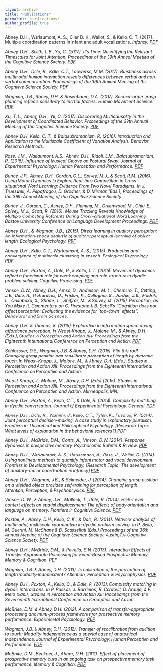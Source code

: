 ```yaml
---
layout: archive
title: "Publications"
permalink: /publications/
author_profile: true
---
```


Abney, D.H., Warlaumont, A. S., Oller D. K., Wallot, S., & Kello, C. T. (2017). Multiple coordination patterns in infant and adult vocalizations. <i>Infancy<i>. [PDF](http://drewabney.github.io/files/Abneyetal_2017_Infancy.pdf) 

Abney, D.H., Smith, L.B., Yu, C. (2017). It’s Time: Quantifying the Relevant Timescales for Joint Attention. <i>Proceedings of the 39th Annual Meeting of the Cognitive Science Society<i>. [PDF](http://drewabney.github.io/files/AbneySmithYu_2017_CogSciProc.pdf) 
 
Abney, D.H., Dale, R., Kello, C.T., Louwerse, M.M. (2017). Burstiness across multimodal human interaction reveals differences between verbal and non-verbal communication. <i>Proceedings of the 39th Annual Meeting of the Cognitive Science Society<i>. [PDF](http://drewabney.github.io/files/AbneyDaleKelloLouwerse_2017_CogSciProc.pdf)  
 
Wagman, J.B., Abney, D.H. & Rosenbaum, D.A. (2017). Second-order grasp planning reflects sensitivity to inertial factors. <i>Human Movement Science<i>. [PDF](http://drewabney.github.io/files/WagmanAbneyRosenbaum_2017_HMS.pdf)  

Xu, T. L., Abney, D.H., Yu, C. (2017). Discovering Multicausality in the Development of Coordinated Behavior. Proceedings of the 39th Annual Meeting of the Cognitive Science Society. [PDF](http://drewabney.github.io/files/XuAbneyYu_2017_CogSciProc.pdf) 

Abney, D.H. Kello, C. T., & Balasubramaniam, R. (2016). Introduction and Application to the Multiscale Coefficient of Variation Analysis. <i>Behavior Research Methods<i>. 

Ross, J.M., Warlaumont, A.S., Abney, D.H., Rigoli, L.M., Balasubramaniam, R. (2016). Influence of Musical Groove on Postural Sway. <i>Journal of Experimental Psychology: Human Perception and Performance<i>. [PDF](http://drewabney.github.io/files/Rossetal_2016_JEPHPP.pdf)  

Bunce, J.P., Abney, D.H., Gordon, C.L., Spivey, M.J., & Scott, R.M. (2016). Using Motor Dynamics to Explore Real-time Competition in Cross-situational Word Learning: Evidence From Two Novel Paradigms. In J. Trueswell, A. Papafragou, D. Grodner, & D. Mirman (Eds.), <i>Proceedings of the 36th Annual Meeting of the Cognitive Science Society<i>. 

Bunce, J., Gordon, C., Abney, D.H., Fleming, M., Greenwood, M., Chiu, E., Spivey, M.J., Scott, R. (2016). Mouse Tracking Reveals Knowledge of Multiple Competing Referents During Cross-situational Word Learning. <i>Boston University Conference on Language Development Proceedings<i>. [PDF](http://drewabney.github.io/files/Bunceetal_2016_BUCLDPS.pdf)  

Abney, D.H., & Wagman, J.B., (2015). Direct learning in auditory perception: An information-space analysis of auditory perceptual learning of object length. <i>Ecological Psychology<i>. [PDF](http://drewabney.github.io/files/AbneyWagman_2015_EP.pdf) 

Abney, D.H., Kello, C.T., Warlaumont, A. S.,  (2015). Production and convergence of multiscale clustering in speech. <i>Ecological Psychology<i>. [PDF](http://drewabney.github.io/files/AbneyKelloWarlaumont_2015_EP.pdf) 

Abney, D.H., Paxton, A., Dale, R., & Kello, C.T. (2015). Movement dynamics reflect a functional role for weak coupling and role structure in dyadic problem solving. <i>Cognitive Processing<i>. [PDF](http://drewabney.github.io/files/Abneyetal_2015_CP.pdf) 

Vinson, D.W., Abney, D.H., Amso, D., Anderson, M. L., Chemero, T., Cutting, J.E., Dale, R., Richardson, D., Friston, K., Gallagher, S., Jordan, J.S., Mudrik, L., Ondobaka, S., Shams, L., Shiffrar, M., & Spivey, M. (2015). Perception, as You Make It. Commentary on C. Firestone & B. Scholl’s “Cognition does not affect perception: Evaluating the evidence for ‘top-down’ effects”. <i>Behavioral and Brain Sciences<i>. 

Abney, D.H. & Thomas, B. (2015). Exploration in information space during affordance perception. In Weast-Knapp, J., Malone, M., & Abney, D.H. (Eds.), <i>Studies in Perception and Action XIII: Proceedings from the Eighteenth International Conference on Perception and Action<i>. [PDF](http://drewabney.github.io/files/AbneyThomas_2015_StudiesinPerceptionAction.pdf) 

Schloesser, D.S., Wagman, J.B. & Abney, D.H. (2015). Flip this rod! Changing grasp position can recalibrate perception of length by dynamic touch. In Weast-Knapp, J., Malone, M., & Abney, D.H. (Eds.), <i>Studies in Perception and Action XIII: Proceedings from the Eighteenth International Conference on Perception and Action<i>. 

Weast-Knapp, J., Malone, M., Abney, D.H. (Eds) (2015). Studies in Perception and Action XIII. <i>Proceedings from the Eighteenth International Conference on Perception and Action<i>. Minneapolis, MN.

Abney, D.H., Paxton, A., Kello, C.T., & Dale, R. (2014). Complexity matching in dyadic conversation. <i>Journal of Experimental Psychology: General<i>. [PDF](http://drewabney.github.io/files/Abneyetal_2014_JEPG.pdf) 

Abney, D.H., Dale, R., Yoshimi, J., Kello, C.T., Tylén, K., Fusaroli, R. (2014). Joint perceptual decision-making: A case study in explanatory pluralism. <i>Frontiers in Theoretical and Philosophical Psychology<i>. [Research Topic: What levels of explanation in the behavioral sciences?] [PDF](http://drewabney.github.io/files/Abneyetal_2014_FrontiersPhil.pdf) 

Abney, D.H., McBride, D.M., Conte, A., Vinson, D.W. (2014). Response dynamics in prospective memory. <i>Psychonomic Bulletin & Review<i>. [PDF](http://drewabney.github.io/files/Abneyetal_2014_PBR.pdf) 

Abney, D.H., Warlaumont, A. S., Haussmann, A., Ross, J., Wallot, S. (2014). Using nonlinear methods to quantify infant motor and vocal development. <i>Frontiers in Developmental Psychology<i>. [Research Topic: The development of auditory-motor coordination in infancy] [PDF](http://drewabney.github.io/files/Abneyetal_2014_FrontiersPsych.pdf) 

Abney, D.H., Wagman, J.B., & Schneider, J. (2014). Changing grasp position on a wielded object provides self-training for perception of length. <i>Attention, Perception, & Psychophysics<i>. [PDF](http://drewabney.github.io/files/AbneyWagmanSchneider_2013_APP.pdf) 

Vinson, D. W., & Abney, D.H., Matlock, T., Dale, R. (2014). High-Level context effects on spatial displacement: The effects of body orientation and language on memory. <i>Frontiers in Cognitive Science<i>. [PDF](http://drewabney.github.io/files/Vinsonetal_2014_FrontiersPsych.pdf)  

Paxton, A., Abney, D.H., Kello, C. K., & Dale, R. (2014). Network analysis of multimodal, multiscale coordination in dyadic problem solving. In P. Bello, M. Guarini, M. McShane & B. Scassellati (Eds.)  <i>Proceedings of the 36th Annual Meeting of the Cognitive Science Society<i>. Austin,TX: Cognitive Science Society. [PDF](http://drewabney.github.io/files/Paxtonetal_2014_CogSciProc.pdf) 

Abney, D.H., McBride, D.M., & Petrella, S.N. (2013). Interaction Effects of Transfer-Appropriate Processing for Event-Based Prospective Memory. <i>Memory & Cognition<i>. [PDF](http://drewabney.github.io/files/AbneyMcBridePetrella_2013_MC.pdf) 

Wagman, J.B. & Abney, D.H. (2013). Is calibration of the perception of length modality-independent? <i>Attention, Perception, & Psychophysics<i>. [PDF](http://drewabney.github.io/files/WagmanAbney_2013_APP.pdf) 

Abney, D.H., Paxton, A., Kello, C., & Dale, R. (2013). Complexity matching in dyadic interactions. In P. Passos, J. Barrieros, R. Cordovil, D. Araujo, & F. Melo (Eds.), <i>Studies in Perception and Action XII: Proceedings from the Seventeenth International Conference on Perception and Action<i>. 

McBride, D.M. & Abney, D.H. (2012). A comparison of transfer-appropriate processing and multi-process frameworks for prospective memory performance. <i>Experimental Psychology<i>. [PDF](http://drewabney.github.io/files/McBride_Abney_2012_EP.pdf) 
  
Wagman, J.B. & Abney, D.H. (2012). Transfer of recalibration from audition to touch: Modality independence as a special case of anatomical independence. <i>Journal of Experimental Psychology: Human Perception and Performance<i>. [PDF](http://drewabney.github.io/files/WagmanAbney_2012_JEPHPP.pdf) 

McBride, D.M., Beckner, J., Abney, D.H. (2011). Effect of placement of prospective memory cues in an ongoing task on prospective memory task performance. <i>Memory & Cognition<i>. [PDF](http://drewabney.github.io/files/McBride_Beckner_Abney_2011_MC.pdf) 
